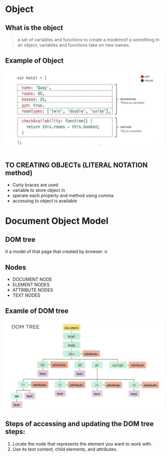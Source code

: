 # Object 
## What is the object
> a set of variables and functions to create a modelmof a something In an object, variables and functions take on new names.
## Example of Object

![object](exampleofobject.JPG)

## TO CREATING OBJECTs (LITERAL NOTATION method)
* Curly braces are used 
* variable to store object in 
* sperate each property and method using comma
* accessing to object is available


# Document Object Model
## DOM tree
It a model of that page that created by browser.
n
## Nodes
* DOCUMENT NODE
* ELEMENT NODES
* ATTRIBUTE NODES 
* TEXT NODES
## Examle of DOM tree
![dom tree](domtree.JPG)
## Steps of accessing and updating the DOM tree steps: 
1. Locate the node that represents the element you want to work with. 
1. Use its text content, child elements, and attributes. 

